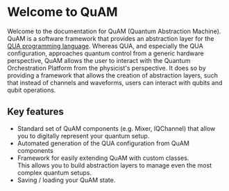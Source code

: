 # Welcome to QuAM

Welcome to the documentation for QuAM (Quantum Abstraction Machine).
QuAM is a software framework that provides an abstraction layer for the [QUA programming language](https://docs.quantum-machines.co/).
Whereas QUA, and especially the QUA configuration, approaches quantum control from a generic hardware perspective, QuAM allows the user to interact with the Quantum Orchestration Platform from the physicist's perspective.
It does so by providing a framework that allows the creation of abstraction layers, such that instead of channels and waveforms, users can interact with qubits and qubit operations.

## Key features
- Standard set of QuAM components (e.g. Mixer, IQChannel) that allow you to digitally represent your quantum setup.
- Automated generation of the QUA configuration from QuAM components
- Framework for easily extending QuAM with custom classes.  
  This allows you to build abstraction layers to manage even the most complex quantum setups.
- Saving / loading your QuAM state.